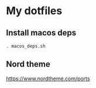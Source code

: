 # My dotfiles

## Install macos deps

`. macos_deps.sh`

## Nord theme

https://www.nordtheme.com/ports

